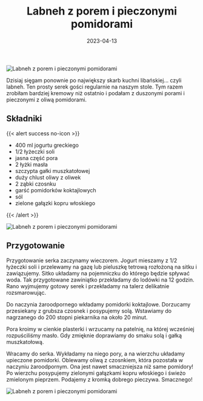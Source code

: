 ﻿---
title: "Labneh z porem i pieczonymi pomidorami"
date: 2023-04-13
categories:
- śniadanie
tags:
- wegetariańskie
- labneh
- jogurt
- kuchnie świata
- por
- pomidory
thumbnailImagePosition: "top"
---
![Labneh z porem i pieczonymi pomidorami](/img/Labneh-z-porem-i-pomidorami/Labneh-z-porem-i-pomidorami-1.JPG)

Dzisiaj sięgam ponownie po największy skarb kuchni libańskiej... czyli labneh. Ten prosty serek gości regularnie na naszym stole. Tym razem zrobiłam bardziej kremowy niż ostatnio i podałam z duszonymi porami i pieczonymi z oliwą pomidorami. 
<!--more-->

## Składniki
{{< alert success no-icon >}}
- 400 ml jogurtu greckiego
- 1/2 łyżeczki soli
- jasna część pora
- 2 łyżki masła
- szczypta gałki muszkatołowej
- duży chlust oliwy z oliwek
- 2 ząbki czosnku
- garść pomidorków koktajlowych
- sól
- zielone gałązki kopru włoskiego

{{< /alert >}}

![Labneh z porem i pieczonymi pomidorami](/img/Labneh-z-porem-i-pomidorami/Labneh-z-porem-i-pomidorami-2.JPG)
## Przygotowanie
Przygotowanie serka zaczynamy wieczorem. Jogurt mieszamy z 1/2 łyżeczki soli i przelewamy na gazę lub pieluszkę tetrową rozłożoną na sitku i zawiązujemy. Sitko układamy na pojemniczku do którego będzie spływać woda. Tak przygotowane zawiniątko przekładamy do lodówki na 12 godzin. Rano wyjmujemy gotowy serek i przekładamy na talerz delikatnie rozsmarowując. 

Do naczynia żaroodpornego wkładamy pomidorki koktajlowe. Dorzucamy przesiekany z grubsza czosnek i posypujemy solą. Wstawiamy do nagrzanego do 200 stopni piekarnika na około 20 minut.

Pora kroimy w cienkie plasterki i wrzucamy na patelnię, na której wcześniej rozpuściliśmy masło. Gdy zmięknie doprawiamy do smaku solą i gałką muszkatołową. 

Wracamy do serka. Wykładamy na niego pory, a na wierzchu układamy upieczone pomidorki. Oblewamy oliwą z czosnkiem, która pozostała w naczyniu żaroodpornym. Ona jest nawet smaczniejsza niż same pomidory! Po wierzchu posypujemy zielonymi gałązkami kopru włoskiego i świeżo zmielonym pieprzem. Podajemy z kromką dobrego pieczywa. Smacznego!

![Labneh z porem i pieczonymi pomidorami](/img/Labneh-z-porem-i-pomidorami/Labneh-z-porem-i-pomidorami-3.JPG)

